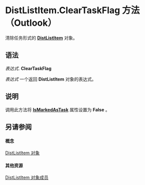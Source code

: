 
# DistListItem.ClearTaskFlag 方法 （Outlook）

清除任务形式的  **[DistListItem](027c3986-abff-d9b1-ecc2-26d60805e952.md)** 对象。


## 语法

 _表达式_. **ClearTaskFlag**

 _表达式_ 一个返回 **DistListItem** 对象的表达式。


## 说明

调用此方法将 **[IsMarkedAsTask](6dc846e0-c6a6-2151-13e7-f305772b5ae8.md)** 属性设置为 **False** 。


## 另请参阅


#### 概念


[DistListItem 对象](027c3986-abff-d9b1-ecc2-26d60805e952.md)
#### 其他资源


[DistListItem 对象成员](3ba4af84-ce84-61d9-1bc9-fab41bf6f125.md)